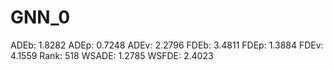 # GNN_0

ADEb: 1.8282
ADEp: 0.7248
ADEv: 2.2796
FDEb: 3.4811
FDEp: 1.3884
FDEv: 4.1559
Rank: 518
WSADE: 1.2785
WSFDE: 2.4023